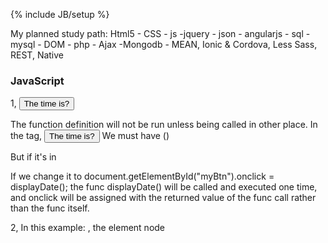 ﻿---
layout: post
category : posts
tagline: ""
tags : [MEAN, Web, study]
---
{% include JB/setup %}


My planned study path: Html5 - CSS - js -jquery - json - angularjs - sql - mysql - DOM - php - Ajax -Mongodb - MEAN, Ionic & Cordova, Less Sass, REST, Native
 




### JavaScript
1, <button onclick="displayDate()">The time is?</button>

<script>
function displayDate() {
    document.getElementById("demo").innerHTML = Date();
}
</script>


The function definition will not be run unless being called in other place.
In the tag,
<button onclick="displayDate()">The time is?</button> We must have ()

But if it's in <script> like this, we couldn't have (),
<script>
document.getElementById("myBtn").onclick = displayDate;

function displayDate() {
    document.getElementById("demo").innerHTML = Date();
}
</script>

If we change it to document.getElementById("myBtn").onclick = displayDate(); 
the func displayDate() will be called and executed one time, and onclick will be assigned with the returned value of the func call rather than the func itself.

2, In this example: <title>DOM Tutorial</title>, the element node <title> does not contain text. It contains a text node with the value "DOM Tutorial".

The value of the text node can be accessed by the node's innerHTML property, or the nodeValue.